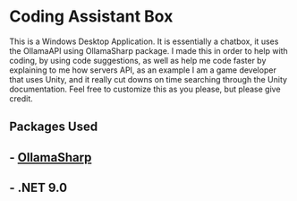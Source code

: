 # Coding Assistant Box
This is a Windows Desktop Application. It is essentially a chatbox, it uses the OllamaAPI using OllamaSharp package. I made this in order to help with coding, by using code suggestions, as well as help me code faster by explaining to me how servers API, as an example I am a game developer that uses Unity, and it really cut downs on time searching through the Unity documentation. Feel free to customize this as you please, but please give credit.

## Packages Used
## - [OllamaSharp](https://github.com/awaescher/OllamaSharp)
## - .NET 9.0
